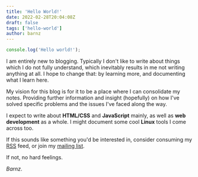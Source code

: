 ```yaml
---
title: 'Hello World!'
date: 2022-02-28T20:04:08Z
draft: false
tags: ['hello-world']
author: barnz
---
```


```js
console.log('Hello world!');
```

I am entirely new to blogging. Typically I don't like to write about things which I do not fully understand, which inevitably results in me not writing anything at all. I hope to change that: by learning more, and documenting what I learn here.

My vision for this blog is for it to be a place where I can consolidate my notes. Providing further information and insight (hopefully) on how I've solved specific problems and the issues I've faced along the way.

I expect to write about **HTML/CSS** and **JavaScript** mainly, as well as **web development** as a whole. I might document some cool **Linux** tools I come across too.

If this sounds like something you'd be interested in, consider consuming my [RSS](/blog/index.xml) feed, or join my [mailing list]().

If not, no hard feelings.

_Barnz_.
